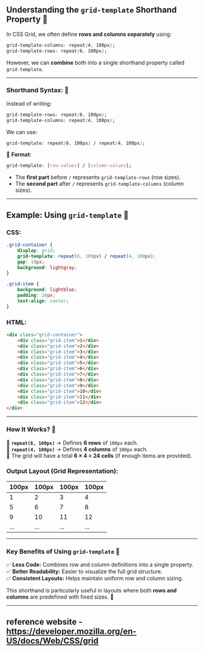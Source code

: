## **Understanding the `grid-template` Shorthand Property** 🚀  

In CSS Grid, we often define **rows and columns separately** using:  
```css
grid-template-columns: repeat(4, 100px);
grid-template-rows: repeat(6, 100px);
```
However, we can **combine** both into a single shorthand property called `grid-template`.  

---

### **Shorthand Syntax:** 📝  
Instead of writing:  
```css
grid-template-rows: repeat(6, 100px);
grid-template-columns: repeat(4, 100px);
```
We can use:  
```css
grid-template: repeat(6, 100px) / repeat(4, 100px);
```
📌 **Format:**  
```css
grid-template: [row-values] / [column-values];
```
- The **first part** before `/` represents `grid-template-rows` (row sizes).  
- The **second part** after `/` represents `grid-template-columns` (column sizes).  

---

## **Example: Using `grid-template`** 🎯  

### **CSS:**
```css
.grid-container {
    display: grid;
    grid-template: repeat(6, 100px) / repeat(4, 100px);
    gap: 10px;
    background: lightgray;
}

.grid-item {
    background: lightblue;
    padding: 20px;
    text-align: center;
}
```

### **HTML:**
```html
<div class="grid-container">
    <div class="grid-item">1</div>
    <div class="grid-item">2</div>
    <div class="grid-item">3</div>
    <div class="grid-item">4</div>
    <div class="grid-item">5</div>
    <div class="grid-item">6</div>
    <div class="grid-item">7</div>
    <div class="grid-item">8</div>
    <div class="grid-item">9</div>
    <div class="grid-item">10</div>
    <div class="grid-item">11</div>
    <div class="grid-item">12</div>
</div>
```

---

### **How It Works?** 🤔  

🔹 **`repeat(6, 100px)`** → Defines **6 rows** of `100px` each.  
🔹 **`repeat(4, 100px)`** → Defines **4 columns** of `100px` each.  
🔹 The grid will have a total **6 × 4 = 24 cells** (if enough items are provided).  

### **Output Layout (Grid Representation):**  

| 100px | 100px | 100px | 100px |
|-------|-------|-------|-------|
| 1     | 2     | 3     | 4     |
| 5     | 6     | 7     | 8     |
| 9     | 10    | 11    | 12    |
| ...   | ...   | ...   | ...   |

---

### **Key Benefits of Using `grid-template`** 🎯  

✅ **Less Code:** Combines row and column definitions into a single property.  
✅ **Better Readability:** Easier to visualize the full grid structure.  
✅ **Consistent Layouts:** Helps maintain uniform row and column sizing.  

This shorthand is particularly useful in layouts where both **rows and columns** are predefined with fixed sizes. 🚀



---

## **reference website - https://developer.mozilla.org/en-US/docs/Web/CSS/grid**